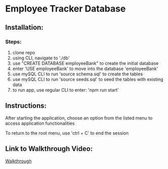 # Employee Tracker Database

## Installation:
### Steps:
1. clone repo 
2. using CLI, navigate to './db'
3. use "CREATE DATABASE employeeBank" to create the initial database
4. enter 'USE employeeBank' to move into the database 'employeeBank'
5. use mySQL CLI to run 'source schema.sql' to create the tables
6. use mySQL CLI to run 'source seeds.sql' to seed the tables with existing data
7. to run app, use regular CLI to enter: 'npm run start'

## Instructions:
After starting the application, choose an option from the listed menu to access application functionalities

To return to the root menu, use 'ctrl + C' to end the session

## Link to Walkthrough Video:
[Walkthrough](https://drive.google.com/file/d/1-LFXuh5FuVdNQgQWpRYupdmz3NWTmCK1/preview)


